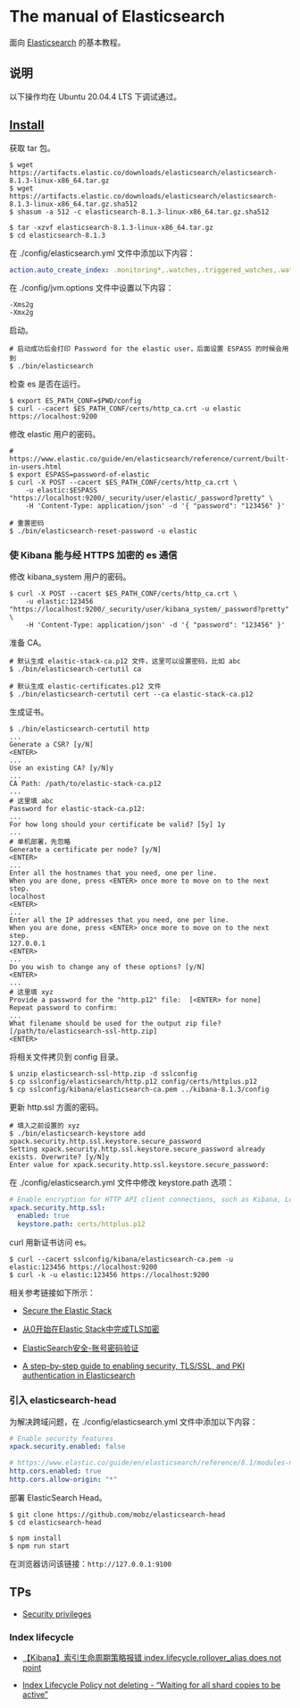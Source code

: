 # The manual of Elasticsearch

面向 [Elasticsearch](https://www.elastic.co/cn/elasticsearch/) 的基本教程。

## 说明

以下操作均在 Ubuntu 20.04.4 LTS 下调试通过。

## [Install](https://www.elastic.co/guide/en/elasticsearch/reference/8.1/targz.html)

获取 tar 包。

```
$ wget https://artifacts.elastic.co/downloads/elasticsearch/elasticsearch-8.1.3-linux-x86_64.tar.gz
$ wget https://artifacts.elastic.co/downloads/elasticsearch/elasticsearch-8.1.3-linux-x86_64.tar.gz.sha512
$ shasum -a 512 -c elasticsearch-8.1.3-linux-x86_64.tar.gz.sha512

$ tar -xzvf elasticsearch-8.1.3-linux-x86_64.tar.gz
$ cd elasticsearch-8.1.3
```

在 ./config/elasticsearch.yml 文件中添加以下内容：

```yml
action.auto_create_index: .monitoring*,.watches,.triggered_watches,.watcher-history*,.ml*
```

在 ./config/jvm.options 文件中设置以下内容：

```
-Xms2g
-Xmx2g
```

启动。

```
# 启动成功后会打印 Password for the elastic user，后面设置 ESPASS 的时候会用到
$ ./bin/elasticsearch
```

检查 es 是否在运行。

```
$ export ES_PATH_CONF=$PWD/config
$ curl --cacert $ES_PATH_CONF/certs/http_ca.crt -u elastic https://localhost:9200
```

修改 elastic 用户的密码。

```
# https://www.elastic.co/guide/en/elasticsearch/reference/current/built-in-users.html
$ export ESPASS=password-of-elastic
$ curl -X POST --cacert $ES_PATH_CONF/certs/http_ca.crt \
    -u elastic:$ESPASS "https://localhost:9200/_security/user/elastic/_password?pretty" \
    -H 'Content-Type: application/json' -d '{ "password": "123456" }'

# 重置密码
$ ./bin/elasticsearch-reset-password -u elastic
```

### 使 Kibana 能与经 HTTPS 加密的 es 通信

修改 kibana_system 用户的密码。

```
$ curl -X POST --cacert $ES_PATH_CONF/certs/http_ca.crt \
    -u elastic:123456 "https://localhost:9200/_security/user/kibana_system/_password?pretty" \
    -H 'Content-Type: application/json' -d '{ "password": "123456" }'
```

准备 CA。

```
# 默认生成 elastic-stack-ca.p12 文件，这里可以设置密码，比如 abc
$ ./bin/elasticsearch-certutil ca

# 默认生成 elastic-certificates.p12 文件
$ ./bin/elasticsearch-certutil cert --ca elastic-stack-ca.p12
```

生成证书。

```
$ ./bin/elasticsearch-certutil http
...
Generate a CSR? [y/N]
<ENTER>
...
Use an existing CA? [y/N]y
...
CA Path: /path/to/elastic-stack-ca.p12
...
# 这里填 abc
Password for elastic-stack-ca.p12:
...
For how long should your certificate be valid? [5y] 1y
...
# 单机部署，先忽略
Generate a certificate per node? [y/N]
<ENTER>
...
Enter all the hostnames that you need, one per line.
When you are done, press <ENTER> once more to move on to the next step.
localhost
<ENTER>
...
Enter all the IP addresses that you need, one per line.
When you are done, press <ENTER> once more to move on to the next step.
127.0.0.1
<ENTER>
...
Do you wish to change any of these options? [y/N]
<ENTER>
...
# 这里填 xyz
Provide a password for the "http.p12" file:  [<ENTER> for none]
Repeat password to confirm:
...
What filename should be used for the output zip file? [/path/to/elasticsearch-ssl-http.zip]
<ENTER>
```

将相关文件拷贝到 config 目录。

```
$ unzip elasticsearch-ssl-http.zip -d sslconfig
$ cp sslconfig/elasticsearch/http.p12 config/certs/httplus.p12
$ cp sslconfig/kibana/elasticsearch-ca.pem ../kibana-8.1.3/config
```

更新 http.ssl 方面的密码。

```
# 填入之前设置的 xyz
$ ./bin/elasticsearch-keystore add xpack.security.http.ssl.keystore.secure_password
Setting xpack.security.http.ssl.keystore.secure_password already exists. Overwrite? [y/N]y
Enter value for xpack.security.http.ssl.keystore.secure_password:
```

在 ./config/elasticsearch.yml 文件中修改 keystore.path 选项：

```yml
# Enable encryption for HTTP API client connections, such as Kibana, Logstash, and Agents
xpack.security.http.ssl:
  enabled: true
  keystore.path: certs/httplus.p12
```

curl 用新证书访问 es。

```
$ curl --cacert sslconfig/kibana/elasticsearch-ca.pem -u elastic:123456 https://localhost:9200
$ curl -k -u elastic:123456 https://localhost:9200
```

相关参考链接如下所示：

+ [Secure the Elastic Stack](https://www.elastic.co/guide/en/elasticsearch/reference/8.1/secure-cluster.html)

+ [从0开始在Elastic Stack中完成TLS加密](https://www.rondochen.com/ELK9/)

+ [ElasticSearch安全-账号密码验证](https://www.cnblogs.com/luo630/p/15341532.html)

+ [A step-by-step guide to enabling security, TLS/SSL, and PKI authentication in Elasticsearch](https://alexmarquardt.com/2018/11/05/security-tls-ssl-pki-authentication-in-elasticsearch/)

### 引入 elasticsearch-head

为解决跨域问题，在 ./config/elasticsearch.yml 文件中添加以下内容：

```yml
# Enable security features
xpack.security.enabled: false

# https://www.elastic.co/guide/en/elasticsearch/reference/8.1/modules-network.html
http.cors.enabled: true
http.cors.allow-origin: "*"
```

部署 ElasticSearch Head。

```
$ git clone https://github.com/mobz/elasticsearch-head
$ cd elasticsearch-head

$ npm install
$ npm run start
```

在浏览器访问该链接：`http://127.0.0.1:9100`

## TPs

+ [Security privileges](https://www.elastic.co/guide/en/elasticsearch/reference/current/security-privileges.html)

### Index lifecycle

+ [【Kibana】索引生命周期策略报错 index.lifecycle.rollover_alias does not point](https://www.bilibili.com/read/cv10124335/)

+ [Index Lifecycle Policy not deleting - “Waiting for all shard copies to be active”](https://discuss.elastic.co/t/index-lifecycle-policy-not-deleting-waiting-for-all-shard-copies-to-be-active/304801)
